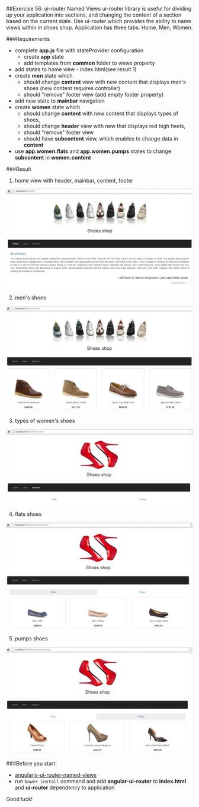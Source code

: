 ##Exercise 56: ui-router Named Views
ui-router library is useful for dividing up your application into sections, and changing the content of a section based on the current state.
Use ui-router which provides the ability to name views within in shoes shop. Application has three tabs: Home, Men, Women. 

###Requirements
* complete **app.js** file with stateProvider configuration 
    * create **app** state 
    * add templates from **common** folder to views property
* add states to home view - index.html(see result 1)
* create **men** state which 
    * should change **content** view with new content that displays men's shoes (new content requires controller)
    * should "remove" footer view (add empty footer property)
* add new state to **mainbar** navigation
*  create **women** state which
    * should change **content** with new content that displays types of shoes, 
    * should change **header** view with new that displays red high heels, 
    * should "remove" footer view
    * should have **subcontent** view, which enables to change data in **content**
* use **app.women.flats** and **app.women.pumps** states to change **subcontent** in **women.content** 

###Result
1) home view with header, mainbar, content, footer

![alt text](app/assets/1.jpg)

2) men's shoes

![alt text](app/assets/2.jpg)

3) types of women's shoes

![alt text](app/assets/3.jpg)

4) flats shoes

![alt text](app/assets/4.jpg)

5) pumps shoes

![alt text](app/assets/5.jpg)

###Before you start:
* [angularjs-ui-router-named-views](https://egghead.io/lessons/angularjs-ui-router-named-views)
* run ```bower install``` command and add **angular-ui-router** to **index.html** and **ui-router** dependency to application

Good luck!
